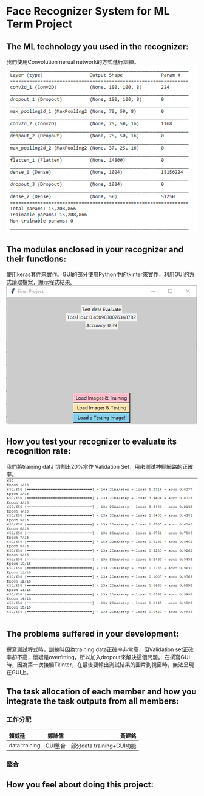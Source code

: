 # Face Recognizer System for ML Term Project

## The ML technology you used in the recognizer:  
我們使用Convolution nerual network的方式進行訓練。  
![Alt text](https://github.com/NdhuCarrey/ML2018-FinalProject_154622/blob/master/2.png)  
## The modules enclosed in your recognizer and their functions:  
使用keras套件來實作。GUI的部分使用Python中的tkinter來實作，利用GUI的方式讀取檔案，顯示程式結果。 
![Alt text](https://github.com/NdhuCarrey/ML2018-FinalProject_154622/blob/master/3.png)  
## How you test your recognizer to evaluate its recognition rate:  
我們將training data 切割出20%當作 Validation Set，用來測試神經網路的正確率。
![Alt text](https://github.com/NdhuCarrey/ML2018-FinalProject_154622/blob/master/1.png)
## The problems suffered in your development:  
撰寫測試程式時，訓練時因為training data正確率非常高，但Validation set正確率卻不高，懷疑是overfitting，所以加入dropout來解決這個問題。
在撰寫GUI時，因為第一次接觸Tkinter，在最後要輸出測試結果的圖片到視窗時，無法呈現在GUI上。
## The task allocation of each member and how you integrate the task outputs from all members:  
### 工作分配
| 賴威廷 | 鄭詠儒 | 黃建銘 |
| :--- | :----: | ----:|
|data training| GUI整合 | 部分data training+GUI功能|
### 整合  






## How you feel about doing this project:  











